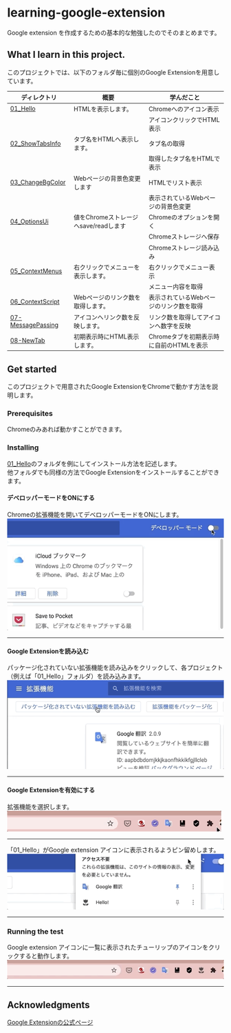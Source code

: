 # learning-google-extension
Google extension を作成するための基本的な勉強したのでそのまとめまです。

## What I learn in this project.  
このプロジェクトでは、以下のフォルダ毎に個別のGoogle Extensionを用意しています。  

| ディレクトリ                                   | 概要                         | 学んだこと                     |
| ---------------------------------------- | -------------------------- | ------------------------- |
| [01_Hello](./01_Hello)                   | HTMLを表示します。                | Chromeへのアイコン表示            |
|                                          |                            | アイコンクリックでHTML表示           |
| [02_ShowTabsInfo](./02_ShowTabsInfo)     | タブ名をHTMLへ表示します。            | タブ名の取得                    |
|                                          |                            | 取得したタブ名をHTMLで表示           |
| [03_ChangeBgColor](./03_ChangeBgColor)   | Webページの背景色変更します            | HTMLでリスト表示                |
|                                          |                            | 表示されているWebページの背景色変更       |
| [04_OptionsUi](./04_OptionsUi)           | 値をChromeストレージへsave/readします | Chromeのオプションを開く           |
|                                          |                            | Chromeストレージへ保存            |
|                                          |                            | Chromeストレージ読み込み           |
| [05_ContextMenus](./05_ContextMenus)     | 右クリックでメニューを表示します。          | 右クリックでメニュー表示              |
|                                          |                            | メニュー内容を取得                 |
| [06_ContextScript](./06_ContextScript)   | Webページのリンク数を取得します。         | 表示されているWebページのリンク数を取得     |
| [07-MessagePassing](./07-MessagePassing) | アイコンへリンク数を反映します。           | リンク数を取得してアイコンへ数字を反映 |
| [08-NewTab](./08-NewTab)                 | 初期表示時にHTML表示します。           | Chromeタブを初期表示時に自前のHTMLを表示 |

## Get started
このプロジェクトで用意されたGoogle ExtensionをChromeで動かす方法を説明します。

### Prerequisites
Chromeのみあれば動かすことができます。  

### Installing
[01_Hello](./01_Hello)のフォルダを例にしてインストール方法を記述します。  
他フォルダでも同様の方法でGoogle Extensionをインストールすることができます。  

#### デベロッパーモードをONにする
Chromeの拡張機能を開いてデベロッパーモードをONにします。  
![](./img/image1.gif)  
***
#### Google Extensionを読み込む
パッケージ化されていない拡張機能を読み込みをクリックして、各プロジェクト（例えば「01_Hello」フォルダ）を読み込みます。  
![](./img/image2.gif)  
***
#### Google Extensionを有効にする
拡張機能を選択します。  
![](./img/image3.gif)  
***
「01_Hello」がGoogle extension アイコンに表示されるようピン留めします。  
![](./img/image4.gif)  
***

### Running the test
Google extension アイコンに一覧に表示されたチューリップのアイコンをクリックすると動作します。  
![](./img/image5.gif)  
***

## Acknowledgments
[Google Extensionの公式ページ](https://developer.chrome.com/extensions)
